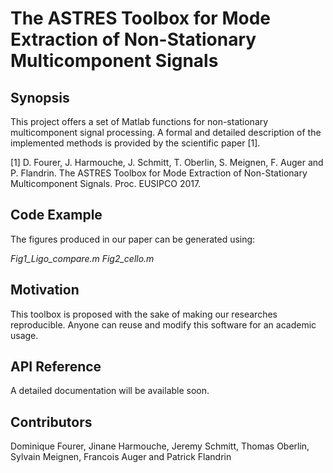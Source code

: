 # The ASTRES Toolbox for Mode Extraction of Non-Stationary Multicomponent Signals

## Synopsis

This project offers a set of Matlab functions for non-stationary multicomponent signal processing.
A formal and detailed description of the implemented methods is provided by the scientific paper [1].

[1] D. Fourer, J. Harmouche, J. Schmitt, T. Oberlin, S. Meignen, F. Auger and P. Flandrin. The ASTRES Toolbox for Mode Extraction of
Non-Stationary Multicomponent Signals. Proc. EUSIPCO 2017.

## Code Example

The figures produced in our paper can be generated using:

*Fig1_Ligo_compare.m*
*Fig2_cello.m*

## Motivation

This toolbox is proposed with the sake of making our researches reproducible.
Anyone can reuse and modify this software for an academic usage.

## API Reference

A detailed documentation will be available soon.

## Contributors

Dominique Fourer, Jinane Harmouche, Jeremy Schmitt, Thomas Oberlin, Sylvain Meignen, Francois Auger and Patrick Flandrin
